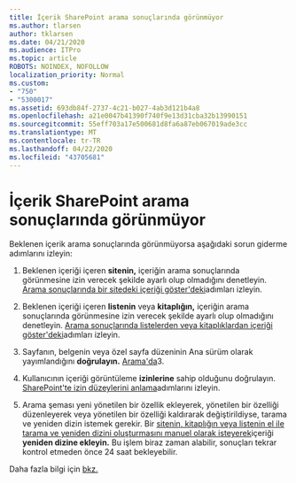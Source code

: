 ```yaml
---
title: İçerik SharePoint arama sonuçlarında görünmüyor
ms.author: tlarsen
author: tklarsen
ms.date: 04/21/2020
ms.audience: ITPro
ms.topic: article
ROBOTS: NOINDEX, NOFOLLOW
localization_priority: Normal
ms.custom:
- "750"
- "5300017"
ms.assetid: 693db84f-2737-4c21-b027-4ab3d121b4a8
ms.openlocfilehash: a21e0047b41390f740f9e13d31cba32b13990151
ms.sourcegitcommit: 55eff703a17e500681d8fa6a87eb067019ade3cc
ms.translationtype: MT
ms.contentlocale: tr-TR
ms.lasthandoff: 04/22/2020
ms.locfileid: "43705681"
---
```

# <a name="content-doesnt-appear-in-sharepoint-search-results"></a>İçerik SharePoint arama sonuçlarında görünmüyor

Beklenen içerik arama sonuçlarında görünmüyorsa aşağıdaki sorun giderme adımlarını izleyin:
  
1. Beklenen içeriği içeren **sitenin,** içeriğin arama sonuçlarında görünmesine izin verecek şekilde ayarlı olup olmadığını denetleyin. [Arama sonuçlarında bir sitedeki içeriği göster'deki](https://docs.microsoft.com/sharepoint/make-site-content-searchable#show-content-on-a-site-in-search-results)adımları izleyin.

2. Beklenen içeriği içeren **listenin** veya **kitaplığın,** içeriğin arama sonuçlarında görünmesine izin verecek şekilde ayarlı olup olmadığını denetleyin. [Arama sonuçlarında listelerden veya kitaplıklardan içeriği göster'deki](https://docs.microsoft.com/sharepoint/make-site-content-searchable#show-content-from-lists-or-libraries-in-search-results)adımları izleyin.

3. Sayfanın, belgenin veya özel sayfa düzeninin Ana sürüm olarak yayımlandığını **doğrulayın.** [Arama'da](https://go.microsoft.com/fwlink/?linkid=874525)3.

4. Kullanıcının içeriği görüntüleme **izinlerine** sahip olduğunu doğrulayın. [SharePoint'te izin düzeylerini anlama](https://docs.microsoft.com/sharepoint/understanding-permission-levels)adımlarını izleyin.
    
5. Arama şeması yeni yönetilen bir özellik ekleyerek, yönetilen bir özelliği düzenleyerek veya yönetilen bir özelliği kaldırarak değiştirildiyse, tarama ve yeniden dizin istemek gerekir. Bir [sitenin, kitaplığın veya listenin el ile tarama ve yeniden dizini oluşturmasını manuel olarak isteyerek](https://docs.microsoft.com/sharepoint/crawl-site-content)içeriği **yeniden dizine ekleyin.** Bu işlem biraz zaman alabilir, sonuçları tekrar kontrol etmeden önce 24 saat bekleyebilir.

Daha fazla bilgi için [bkz.](https://docs.microsoft.com/sharepoint/make-site-content-searchable) 
  
